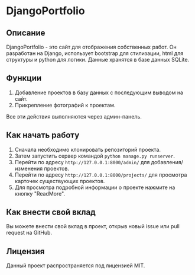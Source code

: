 # DjangoPortfolio

## Описание

DjangoPortfolio - это сайт для отображения собственных работ. Он разработан на Django, использует bootstrap для стилизации, html для структуры и python для логики. Данные хранятся в базе данных SQLite.

## Функции

1. Добавление проектов в базу данных с последующим выводом на сайт.
2. Прикрепление фотографий к проектам.

Все эти действия выполняются через админ-панель.

## Как начать работу

1. Сначала необходимо клонировать репозиторий проекта.
2. Затем запустить сервер командой `python manage.py runserver`.
3. Перейти по адресу `http://127.0.0.1:8000/admin/` для добавления/изменения проектов.
4. Перейти по адресу `http://127.0.0.1:8000/projects/` для просмотра карточек существующих проектов.
5. Для просмотра подробной информации о проекте нажмите на кнопку "ReadMore".

## Как внести свой вклад

Вы можете внести свой вклад в проект, открыв новый issue или pull request на GitHub.

## Лицензия

Данный проект распространяется под лицензией MIT.
